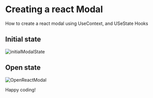 # Creating a react Modal

How to create a react modal using UseContext, and USeState Hooks

## Initial state

![initialModalState](https://user-images.githubusercontent.com/18181964/137707859-a5e6505e-d8d4-42b2-b99d-d8928c18477f.PNG)


## Open state


![OpenReactModal](https://user-images.githubusercontent.com/18181964/137707881-c9991d02-9aad-4d8b-bdb6-6ad8f37b6f23.PNG)

Happy coding!
